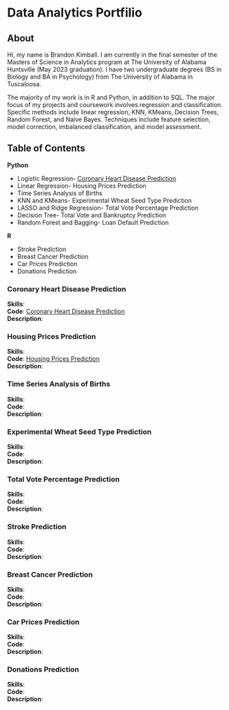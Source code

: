 # Data Analytics Portfilio

## About

Hi, my name is Brandon Kimball. I am currently in the final semester of the Masters of Science in Analytics program at The University of Alabama Huntsville (May 2023 graduation).
I have two undergraduate degrees (BS in Biology and BA in Psychology) from The University of Alabama in Tuscaloosa.

The majority of my work is in R and Python, in addition to SQL. The major focus of my projects and coursework
involves regression and classification. Specific methods include linear regression, KNN, KMeans, Decision Trees, 
Random Forest, and Naïve Bayes. Techniques include feature selection, model correction, imbalanced classification, 
and model assessment.

## Table of Contents
**Python**
- Logistic Regression- [Coronary Heart Disease Prediction](#coronary-heart-disease-prediction)  
- Linear Regression- Housing Prices Prediction
- Time Series Analysis of Births
- KNN and KMeans- Experimental Wheat Seed Type Prediction
- LASSO and Ridge Regression- Total Vote Percentage Prediction
- Decision Tree- Total Vote and Bankruptcy Prediction
- Random Forest and Bagging- Loan Default Prediction

**R**
-  Stroke Prediction
-  Breast Cancer Prediction
-  Car Prices Prediction
-  Donations Prediction


### Coronary Heart Disease Prediction
**Skills**:  
**Code**: [Coronary Heart Disease Prediction](./Python%20Projects/Coronary%20Heart%20Disease%20Prediction.ipynb)    
**Description**:  

### Housing Prices Prediction
**Skills**:  
**Code**: [Housing Prices Prediction](./Python%20Projects/Housing%20Prices%20Prediction.ipynb)  
**Description**:    

### Time Series Analysis of Births
**Skills**:  
**Code**:  
**Description**:  

### Experimental Wheat Seed Type Prediction
**Skills**:  
**Code**:  
**Description**:  

### Total Vote Percentage Prediction
**Skills**:  
**Code**:  
**Description**:  


### Stroke Prediction
**Skills**:  
**Code**:  
**Description**:  


### Breast Cancer Prediction
**Skills**:  
**Code**:  
**Description**:  


### Car Prices Prediction
**Skills**:  
**Code**:  
**Description**:  


### Donations Prediction 
**Skills**:  
**Code**:  
**Description**:  
